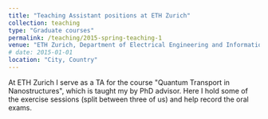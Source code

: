 ```yaml
---
title: "Teaching Assistant positions at ETH Zurich"
collection: teaching
type: "Graduate courses"
permalink: /teaching/2015-spring-teaching-1
venue: "ETH Zurich, Department of Electrical Engineering and Information Technology"
# date: 2015-01-01
location: "City, Country"
---
```


At ETH Zurich I serve as a TA for the course "Quantum Transport in Nanostructures", which is taught my by PhD advisor. Here I hold some of the exercise sessions (split between three of us) and help record the oral exams.
